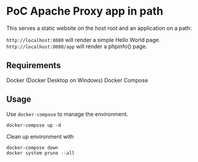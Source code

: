 # PoC Apache Proxy app in path

This serves a static website on the host root and an application on a path:

`http://localhost:8080` will render a simple Hello World page.
`http://localhost:8080/app` will render a phpinfo() page.

## Requirements

Docker (Docker Desktop on Windows)
Docker Compose

## Usage

Use `docker-compose` to manage the environment.

```
docker-compose up -d
```

Clean up environment with

```
docker-compose down
docker system prune --all
```
